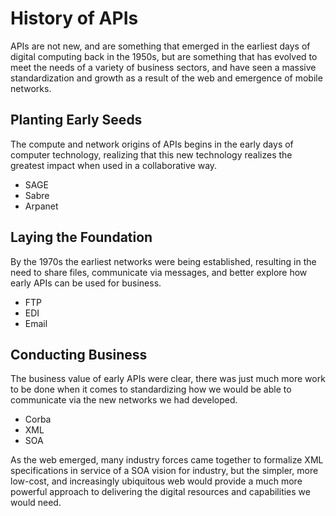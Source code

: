# History of APIs
APIs are not new, and are something that emerged in the earliest days of digital computing back in the 1950s, but are something that has evolved to meet the needs of a variety of business sectors, and have seen a massive standardization and growth as a result of the web and emergence of mobile networks.

## Planting Early Seeds
​​The compute and network origins of APIs begins in the early days of computer technology, realizing that this new technology realizes the greatest impact when used in a collaborative way.

- SAGE
- Sabre
- Arpanet

## Laying the Foundation
By the 1970s the earliest networks were being established, resulting in the need to share files, communicate via messages, and better explore how early APIs can be used for business. 

- FTP
- EDI
- Email

## Conducting Business
The business value of early APIs were clear, there was just much more work to be done when it comes to standardizing how we would be able to communicate via the new networks we had developed.

- Corba
- XML
- SOA

As the web emerged, many industry forces came together to formalize XML specifications in service of a SOA vision for industry, but the simpler, more low-cost, and increasingly ubiquitous web would provide a much more powerful approach to delivering the digital resources and capabilities we would need.